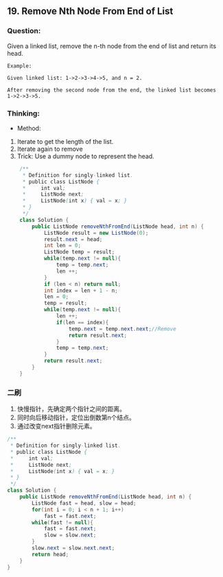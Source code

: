 ## 19. Remove Nth Node From End of List

### Question:
Given a linked list, remove the n-th node from the end of list and return its head.

```
Example:

Given linked list: 1->2->3->4->5, and n = 2.

After removing the second node from the end, the linked list becomes 1->2->3->5.
```

### Thinking:
* Method:
1. Iterate to get the length of the list.
2. Iterate again to remove
3. Trick: Use a dummy node to represent the head.
```Java
	/**
	 * Definition for singly-linked list.
	 * public class ListNode {
	 *     int val;
	 *     ListNode next;
	 *     ListNode(int x) { val = x; }
	 * }
	 */
	class Solution {
	    public ListNode removeNthFromEnd(ListNode head, int n) {
	        ListNode result = new ListNode(0);
	        result.next = head;
	        int len = 0;
	        ListNode temp = result;
	        while(temp.next != null){
	            temp = temp.next;
	            len ++;
	        }
	        if (len < n) return null;
	        int index = len + 1 - n;
	        len = 0;
	        temp = result;
	        while(temp.next != null){
	            len ++;
	            if(len == index){
	                temp.next = temp.next.next;//Remove
	                return result.next;
	            }
	            temp = temp.next;
	        }
	        return result.next;
	    }
	}
```

### 二刷
1. 快慢指针，先确定两个指针之间的距离。
2. 同时向后移动指针，定位出倒数第n个结点。
3. 通过改变next指针删除元素。

```Java
/**
 * Definition for singly-linked list.
 * public class ListNode {
 *     int val;
 *     ListNode next;
 *     ListNode(int x) { val = x; }
 * }
 */
class Solution {
    public ListNode removeNthFromEnd(ListNode head, int n) {
        ListNode fast = head, slow = head;
        for(int i = 0; i < n + 1; i++)
            fast = fast.next;
        while(fast != null){
            fast = fast.next;
            slow = slow.next;
        }
        slow.next = slow.next.next;
        return head;
    }
}
```